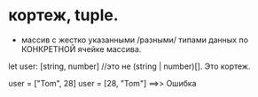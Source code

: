 # кортеж, tuple.
- массив с жестко указанными /разными/ типами данных по КОНКРЕТНОЙ ячейке массива.

let user: [string, number]    //это не (string | number)[].    Это кортеж.

user = ["Tom", 28]
user = [28, "Tom"]      ==>> Ошибка
